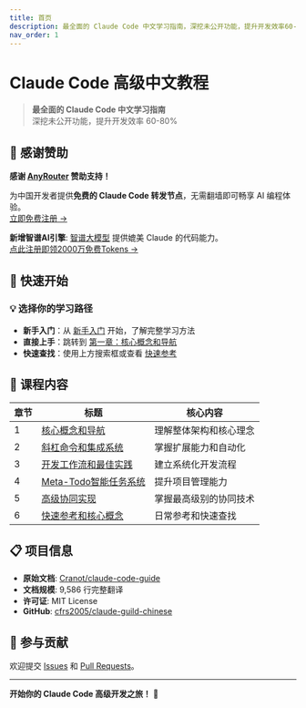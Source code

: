 ```yaml
---
title: 首页
description: 最全面的 Claude Code 中文学习指南，深挖未公开功能，提升开发效率60-80%
nav_order: 1
---
```


# Claude Code 高级中文教程

> **最全面的 Claude Code 中文学习指南**  
> 深挖未公开功能，提升开发效率 60-80%

## 💫 感谢赞助

**感谢 [AnyRouter](https://anyrouter.top/register?aff=86mM) 赞助支持！**

为中国开发者提供**免费的 Claude Code 转发节点**，无需翻墙即可畅享 AI 编程体验。  
[立即免费注册 →](https://anyrouter.top/register?aff=86mM)

**新增智谱AI引擎**: [智谱大模型](https://www.bigmodel.cn/claude-code?cc=fission_glmcode_sub_v1&ic=H0RNPV3LNZ&n=186****7268) 提供媲美 Claude 的代码能力。  
[点此注册即领2000万免费Tokens →](https://www.bigmodel.cn/claude-code?cc=fission_glmcode_sub_v1&ic=H0RNPV3LNZ&n=186****7268)

## 🚀 快速开始

### 💡 选择你的学习路径
- **新手入门**：从 [新手入门](COURSE-GUIDE.html) 开始，了解完整学习方法
- **直接上手**：跳转到 [第一章：核心概念和导航](01-核心概念和导航.html)
- **快速查找**：使用上方搜索框或查看 [快速参考](06-快速参考和核心概念.html)

## 📖 课程内容

| 章节 | 标题 | 核心内容 |
|------|------|----------|
| 1 | [核心概念和导航](01-核心概念和导航.html) | 理解整体架构和核心理念 |
| 2 | [斜杠命令和集成系统](02-斜杠命令和集成系统.html) | 掌握扩展能力和自动化 |
| 3 | [开发工作流和最佳实践](03-开发工作流和最佳实践.html) | 建立系统化开发流程 |
| 4 | [Meta-Todo智能任务系统](04-Meta-Todo智能任务系统.html) | 提升项目管理能力 |
| 5 | [高级协同实现](05-高级协同实现.html) | 掌握最高级别的协同技术 |
| 6 | [快速参考和核心概念](06-快速参考和核心概念.html) | 日常参考和快速查找 |

## 📋 项目信息

- **原始文档**: [Cranot/claude-code-guide](https://github.com/Cranot/claude-code-guide)
- **文档规模**: 9,586 行完整翻译
- **许可证**: MIT License
- **GitHub**: [cfrs2005/claude-guild-chinese](https://github.com/cfrs2005/claude-guild-chinese)

## 🤝 参与贡献

欢迎提交 [Issues](https://github.com/cfrs2005/claude-guild-chinese/issues) 和 [Pull Requests](https://github.com/cfrs2005/claude-guild-chinese/pulls)。

---

**开始你的 Claude Code 高级开发之旅！** 🚀